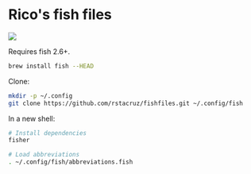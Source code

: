 # Rico's fish files

![](https://raw.githubusercontent.com/rstacruz/fishfiles/gh-pages/screenshot.png)

Requires fish 2.6+.

```bash
brew install fish --HEAD
```

Clone:

```bash
mkdir -p ~/.config
git clone https://github.com/rstacruz/fishfiles.git ~/.config/fish
```

In a new shell:

```bash
# Install dependencies
fisher

# Load abbreviations
. ~/.config/fish/abbreviations.fish
```
